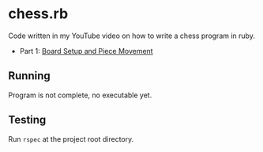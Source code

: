 chess.rb
========

Code written in my YouTube video on how to write a chess program in ruby.

* Part 1: [Board Setup and Piece Movement](http://youtu.be/NshosbvkG3k)

Running
-------
Program is not complete, no executable yet.


Testing
-------

Run `rspec` at the project root directory.
